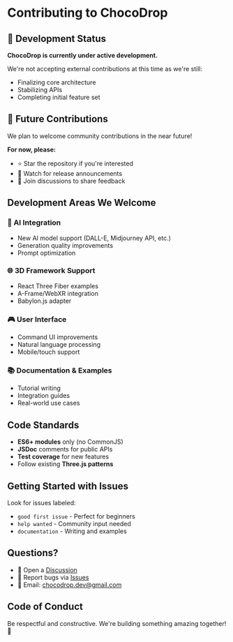 # Contributing to ChocoDrop

## 🚧 Development Status

**ChocoDrop is currently under active development.**

We're not accepting external contributions at this time as we're still:
- Finalizing core architecture
- Stabilizing APIs
- Completing initial feature set

## 📅 Future Contributions

We plan to welcome community contributions in the near future!

**For now, please:**
- ⭐ Star the repository if you're interested
- 👀 Watch for release announcements
- 💬 Join discussions to share feedback

## Development Areas We Welcome

### 🎨 AI Integration
- New AI model support (DALL-E, Midjourney API, etc.)
- Generation quality improvements
- Prompt optimization

### 🌐 3D Framework Support
- React Three Fiber examples
- A-Frame/WebXR integration
- Babylon.js adapter

### 🎮 User Interface
- Command UI improvements
- Natural language processing
- Mobile/touch support

### 📚 Documentation & Examples
- Tutorial writing
- Integration guides
- Real-world use cases

## Code Standards

- **ES6+ modules** only (no CommonJS)
- **JSDoc** comments for public APIs
- **Test coverage** for new features
- Follow existing **Three.js patterns**

## Getting Started with Issues

Look for issues labeled:
- `good first issue` - Perfect for beginners
- `help wanted` - Community input needed
- `documentation` - Writing and examples

## Questions?

- 💬 Open a [Discussion](https://github.com/nyukicorn/chocodrop/discussions)
- 🐛 Report bugs via [Issues](https://github.com/nyukicorn/chocodrop/issues)
- 📧 Email: chocodrop.dev@gmail.com

## Code of Conduct

Be respectful and constructive. We're building something amazing together! 🍫
